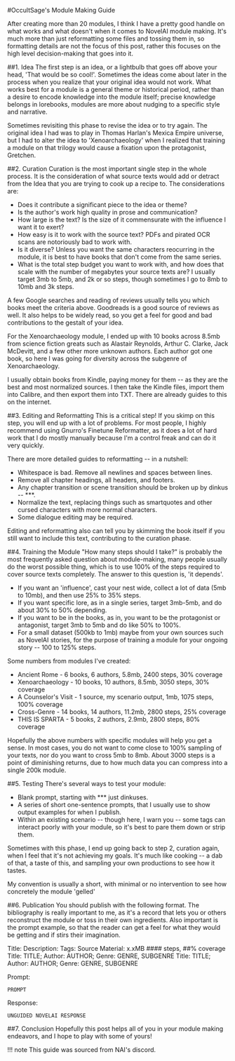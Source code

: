 #OccultSage's Module Making Guide

After creating more than 20 modules, I think I have a pretty good handle on what works and what doesn't when it comes to NovelAI module making. It's much more than just reformatting some files and tossing them in, so formatting details are not the focus of this post, rather this focuses on the high level decision-making that goes into it.

##1. Idea
The first step is an idea, or a lightbulb that goes off above your head, 'That would be so cool!'. Sometimes the ideas come about later in the process when you realize that your original idea would not work. What works best for a module is a general theme or historical period, rather than a desire to encode knowledge into the module itself; precise knowledge belongs in lorebooks, modules are more about nudging to a specific style and narrative.

Sometimes revisiting this phase to revise the idea or to try again. The original idea I had was to play in Thomas Harlan's Mexica Empire universe, but I had to alter the idea to 'Xenoarchaeology' when I realized that training a module on that trilogy would cause a fixation upon the protagonist, Gretchen.

##2. Curation
Curation is the most important single step in the whole process. It is the consideration of what source texts would add or detract from the Idea that you are trying to cook up a recipe to. The considerations are:
* Does it contribute a significant piece to the idea or theme?
* Is the author's work high quality in prose and communication?
* How large is the text? Is the size of it commensurate with the influence I want it to exert?
* How easy is it to work with the source text? PDFs and pirated OCR scans are notoriously bad to work with.
* Is it diverse? Unless you want the same characters reocurring in the module, it is best to have books that don't come from the same series.
* What is the total step budget you want to work with, and how does that scale with the number of megabytes your source texts are? I usually target 3mb to 5mb, and 2k or so steps, though sometimes I go to 8mb to 10mb and 3k steps.

A few Google searches and reading of reviews usually tells you which books meet the criteria above. Goodreads is a good source of reviews as well. It also helps to be widely read, so you get a feel for good and bad contributions to the gestalt of your idea.

For the Xenoarchaeology module, I ended up with 10 books across 8.5mb from science fiction greats such as Alastair Reynolds, Arthur C. Clarke, Jack McDevitt, and a few other more unknown authors. Each author got one book, so here I was going for diversity across the subgenre of Xenoarchaeology.

I usually obtain books from Kindle, paying money for them -- as they are the best and most normalized sources. I then take the Kindle files, import them into Calibre, and then export them into TXT. There are already guides to this on the internet.

##3. Editing and Reformatting
This is a critical step! If you skimp on this step, you will end up with a lot of problems. For most people, I highly recommend using Gnurro's Finetune Reformatter, as it does a lot of hard work that I do mostly manually because I'm a control freak and can do it very quickly.

There are more detailed guides to reformatting -- in a nutshell:
* Whitespace is bad. Remove all newlines and spaces between lines.
* Remove all chapter headings, all headers, and footers.
* Any chapter transition or scene transition should be broken up by dinkus -- ***.
* Normalize the text, replacing things such as smartquotes and other cursed characters with more normal characters.
* Some dialogue editing may be required.

Editing and reformatting also can tell you by skimming the book itself if you still want to include this text, contributing to the curation phase.

##4. Training the Module
"How many steps should I take?" is probably the most frequently asked question about module-making, many people usually do the worst possible thing, which is to use 100% of the steps required to cover source texts completely. The answer to this question is, 'it depends'.

* If you want an 'influence', cast your nest wide, collect a lot of data (5mb to 10mb), and then use 25% to 35% steps.
* If you want specific lore, as in a single series, target 3mb-5mb, and do about 30% to 50% depending.
* If you want to be in the books, as in, you want to be the protagonist or antagonist, target 3mb to 5mb and do like 50% to 100%.
* For a small dataset (500kb to 1mb) maybe from your own sources such as NovelAI stories, for the purpose of training a module for your ongoing story -- 100 to 125% steps.

Some numbers from modules I've created:
* Ancient Rome - 6 books, 6 authors, 5.8mb, 2400 steps, 30% coverage
* Xenoarchaeology - 10 books, 10 authors, 8.5mb, 3050 steps, 30% coverage
* A Counselor's Visit - 1 source, my scenario output, 1mb, 1075 steps, 100% coverage
* Cross-Genre - 14 books, 14 authors, 11.2mb, 2800 steps, 25% coverage
* THIS IS SPARTA - 5 books, 2 authors, 2.9mb, 2800 steps, 80% coverage

Hopefully the above numbers with specific modules will help you get a sense. In most cases, you do not want to come close to 100% sampling of your texts, nor do you want to cross 5mb to 8mb.  About 3000 steps is a point of diminishing returns, due to how much data you can compress into a single 200k module.

##5. Testing
There's several ways to test your module:

* Blank prompt, starting with *** just dinkuses.
* A series of short one-sentence prompts, that I usually use to show output examples for when I publish.
* Within an existing scenario -- though here, I warn you -- some tags can interact poorly with your module, so it's best to pare them down or strip them.

Sometimes with this phase, I end up going back to step 2, curation again, when I feel that it's not achieving my goals. It's much like cooking -- a dab of that, a taste of this, and sampling your own productions to see how it tastes.

My convention is usually a short, with minimal or no intervention to see how concretely the module 'gelled'

##6. Publication
You should publish with the following format. The bibliography is really important to me, as it's a record that lets you or others reconstruct the module or toss in their own ingredients. Also important is the prompt example, so that the reader can get a feel for what they would be getting and if stirs their imagination.

Title:
Description:
Tags:
Source Material: x.xMB #### steps, ##% coverage
Title: TITLE; Author: AUTHOR; Genre: GENRE, SUBGENRE
Title: TITLE; Author: AUTHOR; Genre: GENRE, SUBGENRE

Prompt:
```
PROMPT
```

Response:
```
UNGUIDED NOVELAI RESPONSE
```

##7. Conclusion
Hopefully this post helps all of you in your module making endeavors, and I hope to play with some of yours!


!!! note This guide was sourced from NAI's discord.